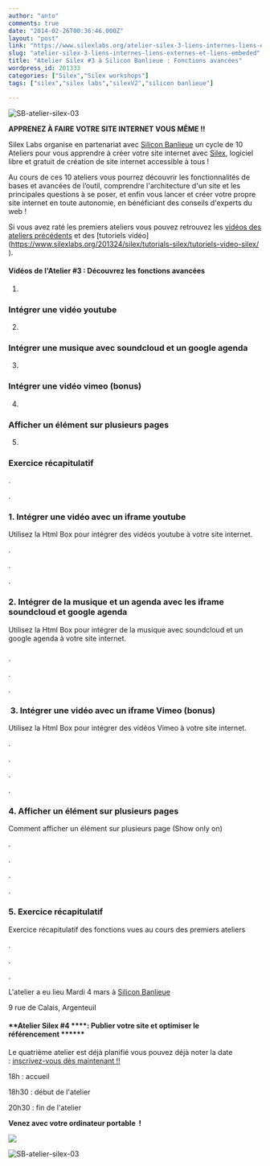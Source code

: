 ```yaml
---
author: "anto"
comments: true
date: "2014-02-26T00:36:46.000Z"
layout: "post"
link: "https://www.silexlabs.org/atelier-silex-3-liens-internes-liens-externes-et-liens-embeded/"
slug: "atelier-silex-3-liens-internes-liens-externes-et-liens-embeded"
title: "Atelier Silex #3 à Silicon Banlieue : Fonctions avancées"
wordpress_id: 201333
categories: ["Silex","Silex workshops"]
tags: ["silex","silex labs","silexV2","silicon banlieue"]

---
```

![SB-atelier-silex-03](https://www.silexlabs.org/wp-content/uploads/2014/02/SB-atelier-silex-03-bandeaucr-video.png)

**APPRENEZ À FAIRE VOTRE SITE INTERNET VOUS MÊME !!**


Silex Labs organise en partenariat avec [Silicon Banlieue](http://www.siliconbanlieue.fr/) un cycle de 10 Ateliers pour vous apprendre à créer votre site internet avec [Silex](http://www.silex.me/), logiciel libre et gratuit de création de site internet accessible à tous !




Au cours de ces 10 ateliers vous pourrez découvrir les fonctionnalités de bases et avancées de l’outil, comprendre l'architecture d'un site et les principales questions à se poser, et enfin vous lancer et créer votre propre site internet en toute autonomie, en bénéficiant des conseils d'experts du web !




Si vous avez raté les premiers ateliers vous pouvez retrouvez les [vidéos des ateliers précédents](https://www.silexlabs.org/201165/the-blog/master-class-silex-atelier-2-liens-internes-externes-et-embeded/) et des [tutoriels vidéo](https://www.silexlabs.org/201324/silex/tutorials-silex/tutoriels-video-silex/ ‎).





#### **Vidéos de l'Atelier #3 : Découvrez les fonctions avancées**






  1.


### **Intégrer une vidéo youtube**





  2.


### **Intégrer une musique avec soundcloud et un google agenda**





  3.


### **Intégrer une vidéo vimeo (bonus)**





  4.


### **Afficher un élément sur plusieurs pages**





  5.


### **Exercice récapitulatif**





.

.


### 1. Intégrer une vidéo avec un iframe youtube


Utilisez la Html Box pour intégrer des vidéos youtube à votre site internet.



.

.

.


### 2. Intégrer de la musique et un agenda avec les iframe soundcloud et google agenda


Utilisez la Html Box pour intégrer de la musique avec soundcloud et un google agenda à votre site internet.


###


.

.

.


###  3. Intégrer une vidéo avec un iframe Vimeo (bonus)


Utilisez la Html Box pour intégrer des vidéos Vimeo à votre site internet.

.


.

.

.


### 4. Afficher un élément sur plusieurs pages


Comment afficher un élément sur plusieurs page (Show only on)

.


.

.

.


### 5. Exercice récapitulatif


Exercice récapitulatif des fonctions vues au cours des premiers ateliers

.


.

.


L'atelier a eu lieu Mardi 4 mars à [Silicon Banlieue](http://www.siliconbanlieue.fr/contact/)




9 rue de Calais, Argenteuil





#### **Atelier Silex #4 ****: Publier votre site et optimiser le référencement ******




Le quatrième atelier est déjà planifié vous pouvez déjà noter la date : [inscrivez-vous dès maintenant !!](https://www.silexlabs.org/201346/silex/bilan-sur-les-enseignements-des-premiers-ateliers/)




18h : accueil




18h30 : début de l'atelier




20h30 : fin de l'atelier




**Venez avec votre ordinateur portable  !**




![](https://www.silexlabs.org/wp-content/uploads/2014/01/macbook-silex.png)







![SB-atelier-silex-03](https://www.silexlabs.org/wp-content/uploads/2014/02/SB-atelier-silex-03-carre-cr-video.png)

